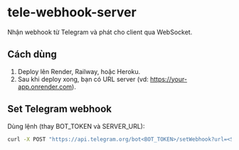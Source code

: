 # tele-webhook-server

Nhận webhook từ Telegram và phát cho client qua WebSocket.

## Cách dùng
1. Deploy lên Render, Railway, hoặc Heroku.
2. Sau khi deploy xong, bạn có URL server (vd: https://your-app.onrender.com).

## Set Telegram webhook
Dùng lệnh (thay BOT_TOKEN và SERVER_URL):
```bash
curl -X POST "https://api.telegram.org/bot<BOT_TOKEN>/setWebhook?url=<SERVER_URL>/webhook"

